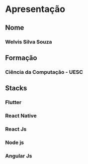 # Apresentação

## Nome
### Welvis Silva Souza

## Formação
### Ciência da Computação - UESC


## Stacks

### Flutter
### React Native
### React Js
### Node js
### Angular Js
